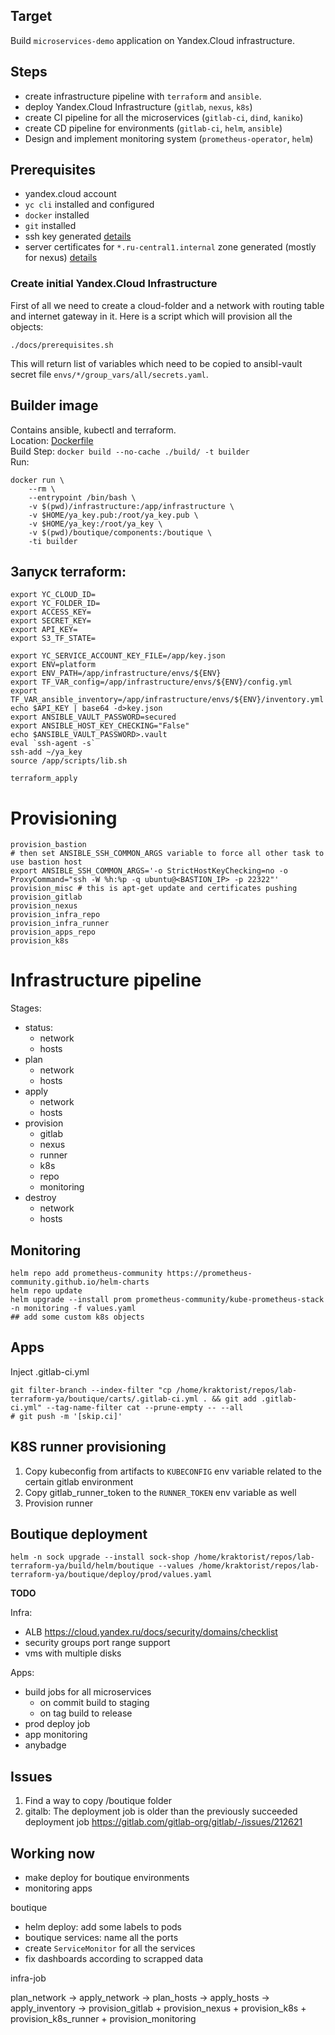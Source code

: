 ## Target

Build `microservices-demo` application on Yandex.Cloud infrastructure.

## Steps

- create infrastructure pipeline with `terraform` and `ansible`.
- deploy Yandex.Cloud Infrastructure (`gitlab`, `nexus`, `k8s`)
- create CI pipeline for all the microservices (`gitlab-ci`, `dind`, `kaniko`)
- create CD pipeline for environments (`gitlab-ci`, `helm`, `ansible`)
- Design and implement monitoring system (`prometheus-operator`, `helm`)

## Prerequisites

- yandex.cloud account 
- `yc cli` installed and configured
- `docker` installed
- `git` installed
- ssh key generated [details](docs/ssh-keys-generating.md)
- server certificates for `*.ru-central1.internal` zone generated (mostly for nexus) [details](docs/certificates-generating.md)

### Create initial Yandex.Cloud Infrastructure

First of all we need to create a cloud-folder and a network with routing table and internet gateway in it.
Here is a script which will provision all the objects:
```
./docs/prerequisites.sh
```

This will return list of variables which need to be copied to ansibl-vault secret file `envs/*/group_vars/all/secrets.yaml`.


## Builder image

Contains ansible, kubectl and terraform.  
Location: [Dockerfile](build/Dockerfile)  
Build Step: `docker build --no-cache ./build/ -t builder`  
Run:  

```
docker run \
    --rm \
    --entrypoint /bin/bash \
    -v $(pwd)/infrastructure:/app/infrastructure \
    -v $HOME/ya_key.pub:/root/ya_key.pub \
    -v $HOME/ya_key:/root/ya_key \
    -v $(pwd)/boutique/components:/boutique \
    -ti builder
```

## Запуск terraform:

```
export YC_CLOUD_ID=
export YC_FOLDER_ID=
export ACCESS_KEY=
export SECRET_KEY=
export API_KEY=
export S3_TF_STATE=

export YC_SERVICE_ACCOUNT_KEY_FILE=/app/key.json
export ENV=platform
export ENV_PATH=/app/infrastructure/envs/${ENV}
export TF_VAR_config=/app/infrastructure/envs/${ENV}/config.yml
export TF_VAR_ansible_inventory=/app/infrastructure/envs/${ENV}/inventory.yml
echo $API_KEY | base64 -d>key.json
export ANSIBLE_VAULT_PASSWORD=secured
export ANSIBLE_HOST_KEY_CHECKING="False"
echo $ANSIBLE_VAULT_PASSWORD>.vault
eval `ssh-agent -s`
ssh-add ~/ya_key
source /app/scripts/lib.sh

terraform_apply

```

# Provisioning

```
provision_bastion
# then set ANSIBLE_SSH_COMMON_ARGS variable to force all other task to use bastion host
export ANSIBLE_SSH_COMMON_ARGS='-o StrictHostKeyChecking=no -o ProxyCommand="ssh -W %h:%p -q ubuntu@<BASTION_IP> -p 22322"'
provision_misc # this is apt-get update and certificates pushing
provision_gitlab
provision_nexus
provision_infra_repo
provision_infra_runner
provision_apps_repo
provision_k8s
```
# Infrastructure pipeline

Stages:
  - status:
    - network
    - hosts
  - plan
    - network
    - hosts 
  - apply
    - network
    - hosts 
  - provision
    - gitlab
    - nexus
    - runner
    - k8s
    - repo
    - monitoring
  - destroy
    - network
    - hosts

## Monitoring

```
helm repo add prometheus-community https://prometheus-community.github.io/helm-charts
helm repo update
helm upgrade --install prom prometheus-community/kube-prometheus-stack -n monitoring -f values.yaml
## add some custom k8s objects
```

## Apps

Inject .gitlab-ci.yml

```
git filter-branch --index-filter "cp /home/kraktorist/repos/lab-terraform-ya/boutique/carts/.gitlab-ci.yml . && git add .gitlab-ci.yml" --tag-name-filter cat --prune-empty -- --all
# git push -m '[skip.ci]'
```

## K8S runner provisioning

1. Copy kubeconfig from artifacts to `KUBECONFIG` env variable related to the certain gitlab environment
2. Copy gitlab_runner_token to the `RUNNER_TOKEN` env variable as well
3. Provision runner

## Boutique deployment

```
helm -n sock upgrade --install sock-shop /home/kraktorist/repos/lab-terraform-ya/build/helm/boutique --values /home/kraktorist/repos/lab-terraform-ya/boutique/deploy/prod/values.yaml
```


**TODO**

Infra:
  - ALB https://cloud.yandex.ru/docs/security/domains/checklist
  - security groups port range support
  - vms with multiple disks

Apps:
- build jobs for all microservices
  - on commit build to staging
  - on tag build to release
- prod deploy job
- app monitoring
- anybadge

## Issues

1. Find a way to copy /boutique folder
2. gitalb: The deployment job is older than the previously succeeded deployment job
   https://gitlab.com/gitlab-org/gitlab/-/issues/212621

## Working now

- make deploy for boutique environments
- monitoring apps

boutique
- helm deploy: add some labels to pods
- boutique services: name all the ports
- create `ServiceMonitor` for all the services
- fix dashboards according to scrapped data

infra-job

plan_network 
-> apply_network 
-> plan_hosts 
-> apply_hosts 
-> apply_inventory
-> provision_gitlab + provision_nexus + provision_k8s + provision_k8s_runner + provision_monitoring